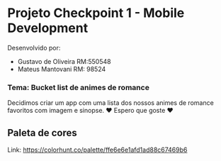 # Projeto Checkpoint 1 - Mobile Development

Desenvolvido por:
- Gustavo de Oliveira RM:550548
- Mateus Mantovani RM: 98524

### Tema: Bucket list de animes de romance

Decidimos criar um app com uma lista dos nossos animes de romance favoritos com imagem e sinopse. 
❤ Espero que goste ❤ 

## Paleta de cores

Link: https://colorhunt.co/palette/ffe6e6e1afd1ad88c67469b6
